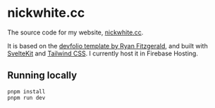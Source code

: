 # nickwhite.cc

The source code for my website, [nickwhite.cc](https://nickwhite.cc). 

It is based on the [devfolio template by Ryan Fitzgerald](https://github.com/RyanFitzgerald/devfolio), and built with [SvelteKit](https://kit.svelte.dev/) and [Tailwind CSS](https://tailwindcss.com/). I currently host it in Firebase Hosting.

## Running locally

```shell
pnpm install
pnpm run dev
```
